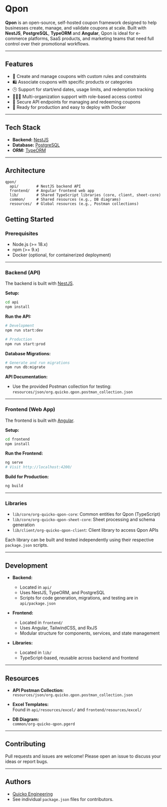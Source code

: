 # Qpon

**Qpon** is an open-source, self-hosted coupon framework designed to help businesses create, manage, and validate coupons at scale. Built with **NestJS**, **PostgreSQL**, **TypeORM** and **Angular**, Qpon is ideal for e-commerce platforms, SaaS products, and marketing teams that need full control over their promotional workflows.


---

## Features

- 🧾 Create and manage coupons with custom rules and constraints
- 🛍️ Associate coupons with specific products or categories
- 🕒 Support for start/end dates, usage limits, and redemption tracking
- 🧑‍🤝‍🧑 Multi-organization support with role-based access control
- 🔐 Secure API endpoints for managing and redeeming coupons
- 🚀 Ready for production and easy to deploy with Docker

---

## Tech Stack

- **Backend:** [NestJS](https://nestjs.com/)
- **Database:** [PostgreSQL](https://www.postgresql.org/)
- **ORM:** [TypeORM](https://typeorm.io/)

---

## Architecture

```
qpon/
  api/        # NestJS backend API
  frontend/   # Angular frontend web app
  lib/        # Shared TypeScript libraries (core, client, sheet-core)
  common/     # Shared resources (e.g., DB diagrams)
  resources/  # Global resources (e.g., Postman collections)
```

## Getting Started

### Prerequisites

- Node.js (>= 18.x)
- npm (>= 9.x)
- Docker (optional, for containerized deployment)

---

### Backend (API)

The backend is built with [NestJS](https://nestjs.com/).

**Setup:**

```bash
cd api
npm install
```

**Run the API:**

```bash
# Development
npm run start:dev

# Production
npm run start:prod
```

**Database Migrations:**

```bash
# Generate and run migrations
npm run db:migrate
```

**API Documentation:**

- Use the provided Postman collection for testing:  
  `resources/json/org.quicko.qpon.postman_collection.json`

---

### Frontend (Web App)

The frontend is built with [Angular](https://angular.dev/).

**Setup:**

```bash
cd frontend
npm install
```

**Run the Frontend:**

```bash
ng serve
# Visit http://localhost:4200/
```

**Build for Production:**

```bash
ng build
```

---

### Libraries

- `lib/core/org-quicko-qpon-core`: Common entities for Qpon (TypeScript)
- `lib/core/org-quicko-qpon-sheet-core`: Sheet processing and schema generation
- `lib/client/org-quicko-qpon-client`: Client library to access Qpon APIs

Each library can be built and tested independently using their respective `package.json` scripts.

---

## Development

- **Backend:**  
  - Located in `api/`
  - Uses NestJS, TypeORM, and PostgreSQL
  - Scripts for code generation, migrations, and testing are in `api/package.json`

- **Frontend:**  
  - Located in `frontend/`
  - Uses Angular, TailwindCSS, and RxJS
  - Modular structure for components, services, and state management

- **Libraries:**  
  - Located in `lib/`
  - TypeScript-based, reusable across backend and frontend

---

## Resources

- **API Postman Collection:**  
  `resources/json/org.quicko.qpon.postman_collection.json`

- **Excel Templates:**  
  Found in `api/resources/excel/` and `frontend/resources/excel/`

- **DB Diagram:**  
  `common/org-quicko-qpon.pgerd`

---

## Contributing

Pull requests and issues are welcome! Please open an issue to discuss your ideas or report bugs.

---

## Authors

- [Quicko Engineering](mailto:developer@quicko.org.in)
- See individual `package.json` files for contributors.
